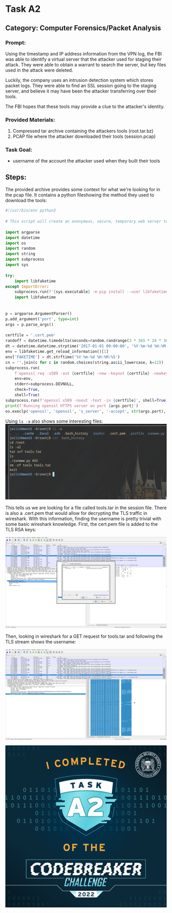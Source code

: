 # Task A2
## Category: Computer Forensics/Packet Analysis
### Prompt:
Using the timestamp and IP address information from the VPN log, the FBI was able to identify a virtual server that the attacker used for staging their attack. They were able to obtain a warrant to search the server, but key files used in the attack were deleted.

Luckily, the company uses an intrusion detection system which stores packet logs. They were able to find an SSL session going to the staging server, and believe it may have been the attacker transferring over their tools.

The FBI hopes that these tools may provide a clue to the attacker's identity.
### Provided Materials:
1. Compressed tar archive containing the attackers tools (root.tar.bz)
2. PCAP file where the attacker downloaded their tools (session.pcap)
### Task Goal:
- username of the account the attacker used when they built their tools
## Steps:
The provided archive provides some context for what we're looking for in the pcap file. It contains a python fileshowing the method they used to download the tools:

```python
#!/usr/bin/env python3

# This script will create an anonymous, secure, temporary web server to transfer files over HTTPS.

import argparse
import datetime
import os
import random
import string
import subprocess
import sys

try:
    import libfaketime
except ImportError:
    subprocess.run(f'{sys.executable} -m pip install --user libfaketime', shell=True)
    import libfaketime


p = argparse.ArgumentParser()
p.add_argument('port', type=int)
args = p.parse_args()

certfile = '.cert.pem'
randoff = datetime.timedelta(seconds=random.randrange(3 * 365 * 24 * 3600))
dt = datetime.datetime.strptime('2017-01-01 00:00:00', '%Y-%m-%d %H:%M:%S') + randoff
env = libfaketime.get_reload_information()[1]
env['FAKETIME'] = dt.strftime('%Y-%m-%d %H:%M:%S')
cn = ''.join(c for c in random.choices(string.ascii_lowercase, k=12))
subprocess.run(
    f'openssl req -x509 -out {certfile} -new -keyout {certfile} -newkey rsa:4096 -batch -nodes -subj /CN={cn} -days 3650',
    env=env,
    stderr=subprocess.DEVNULL,
    check=True,
    shell=True)
subprocess.run(f'openssl x509 -noout -text -in {certfile}', shell=True)
print(f'Running openssl HTTPS server on port {args.port}')
os.execlp('openssl', 'openssl', 's_server', '-accept', str(args.port), '-cert', certfile, '-tls1_2', '-cipher', 'AES256-GCM-SHA384', '-WWW')
```

Using `ls -a` also shows some interesting files:
![Alt text](../images/task_a2_dir_listing.png "Terminal showing directory listing and bash_history file.")

This tells us we are looking for a file called tools.tar in the session file. There is also a .cert.pem that would allow for decrypting the TLS traffic in wireshark. With this information, finding the username is pretty trivial with some basic wireshark knowledge. First, the cert.pem file is added to the TLS RSA keys:

![Alt text](../images/task_a2_wireshark_settings.png "Wireshark TLS Settings.")

Then, looking in wireshark for a GET request for tools.tar and following the TLS stream shows the username:

![Alt text](../images/task_a2_wireshark.png "Decrypted TLS packet showing the username.")

![Alt text](../images/badgea2.png "Solved task badge.")

